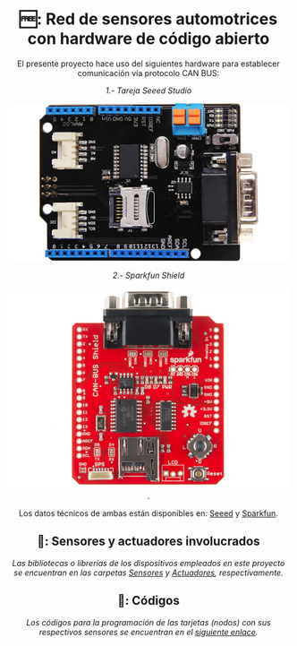 <header>

<!--
  <<< Author notes: Course header >>>
-->

# 🆓: Red de sensores automotrices con hardware de código abierto

El presente proyecto hace uso del siguientes hardware para establecer comunicación vía protocolo CAN BUS:

*1.- Tareja Seeed Studio*

![Seeed Studio](https://github.com/LASGaspariano/red-sensores-automotrices/blob/main/Tessel_CAN-BUS-Shield_30110896-01.jpg)

*2.- Sparkfun Shield*

![Sparkfun Shield](https://github.com/LASGaspariano/red-sensores-automotrices/blob/main/can-bus-shield-para-arduino.jpg). 

Los datos técnicos de ambas están disponibles en: [Seeed](https://www.seeedstudio.com/CAN-BUS-Shield-V2.html?srsltid=AfmBOooxECFFg5UrVvI3tu7SZtpY-n5GCdLO14jTlGvd5yURRbmcR_oN) y [Sparkfun](https://www.sparkfun.com/can-bus-shield.html).

## 📁: Sensores y actuadores involucrados

_Las bibliotecas o librerías de los dispositivos empleados en este proyecto se encuentran en las carpetas [Sensores](https://github.com/LASGaspariano/red-sensores-automotrices/tree/main/C%C3%B3digos%20Arduino/Sensores) y [Actuadores](https://github.com/LASGaspariano/red-sensores-automotrices/tree/main/C%C3%B3digos%20Arduino/Actuadores), respectivamente._

## 📁: Códigos

_Los códigos para la programación de las tarjetas (nodos) con sus respectivos sensores se encuentran en el [siguiente enlace](https://github.com/LASGaspariano/red-sensores-automotrices/tree/main/C%C3%B3digos%20Arduino)._


